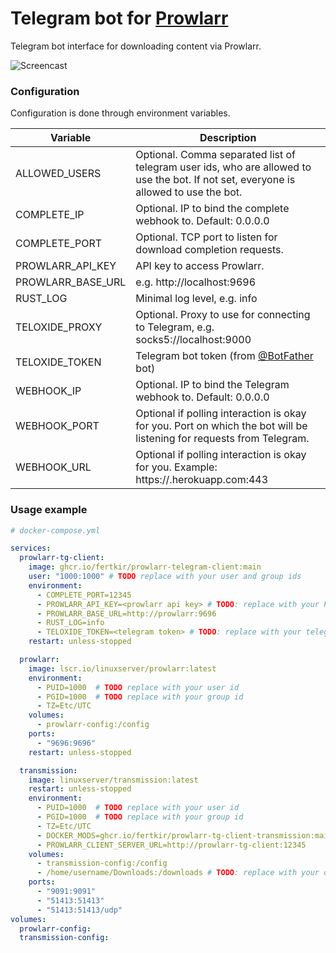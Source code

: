# Telegram bot for [Prowlarr](https://github.com/Prowlarr/Prowlarr)

Telegram bot interface for downloading content via Prowlarr.

![Screencast](https://github.com/fertkir/prowlarr-telegram-client/assets/5433737/65898a6a-1316-4be0-a0a4-9239669dd779)

### Configuration

Configuration is done through environment variables.

| Variable          | Description                                                                                                                          |
|-------------------|--------------------------------------------------------------------------------------------------------------------------------------|
| ALLOWED_USERS     | Optional. Comma separated list of telegram user ids, who are allowed to use the bot. If not set, everyone is allowed to use the bot. |
| COMPLETE_IP       | Optional. IP to bind the complete webhook to. Default: 0.0.0.0                                                                       |
| COMPLETE_PORT     | Optional. TCP port to listen for download completion requests.                                                                       |
| PROWLARR_API_KEY  | API key to access Prowlarr.                                                                                                          |
| PROWLARR_BASE_URL | e.g. http://localhost:9696                                                                                                           |
| RUST_LOG          | Minimal log level, e.g. info                                                                                                         |
| TELOXIDE_PROXY    | Optional. Proxy to use for connecting to Telegram, e.g. socks5://localhost:9000                                                      |
| TELOXIDE_TOKEN    | Telegram bot token (from [@BotFather](https://t.me/BotFather) bot)                                                                   |
| WEBHOOK_IP        | Optional. IP to bind the Telegram webhook to. Default: 0.0.0.0                                                                       |
| WEBHOOK_PORT      | Optional if polling interaction is okay for you. Port on which the bot will be listening for requests from Telegram.                 |
| WEBHOOK_URL       | Optional if polling interaction is okay for you. Example: https://<app-name>.herokuapp.com:443                                       |

### Usage example

```yaml
# docker-compose.yml

services:
  prowlarr-tg-client:
    image: ghcr.io/fertkir/prowlarr-telegram-client:main
    user: "1000:1000" # TODO replace with your user and group ids
    environment:
      - COMPLETE_PORT=12345
      - PROWLARR_API_KEY=<prowlarr api key> # TODO: replace with your Prowlarr api key
      - PROWLARR_BASE_URL=http://prowlarr:9696
      - RUST_LOG=info
      - TELOXIDE_TOKEN=<telegram token> # TODO: replace with your telegram token
    restart: unless-stopped

  prowlarr:
    image: lscr.io/linuxserver/prowlarr:latest
    environment:
      - PUID=1000  # TODO replace with your user id
      - PGID=1000  # TODO replace with your group id
      - TZ=Etc/UTC
    volumes:
      - prowlarr-config:/config
    ports:
      - "9696:9696"
    restart: unless-stopped

  transmission:
    image: linuxserver/transmission:latest
    restart: unless-stopped
    environment:
      - PUID=1000  # TODO replace with your user id
      - PGID=1000  # TODO replace with your group id
      - TZ=Etc/UTC
      - DOCKER_MODS=ghcr.io/fertkir/prowlarr-tg-client-transmission:main # download-complete callback support
      - PROWLARR_CLIENT_SERVER_URL=http://prowlarr-tg-client:12345       # download-complete callback support
    volumes:
      - transmission-config:/config
      - /home/username/Downloads:/downloads # TODO: replace with your downloads directory
    ports:
      - "9091:9091"
      - "51413:51413"
      - "51413:51413/udp"
volumes:
  prowlarr-config:
  transmission-config:
```

